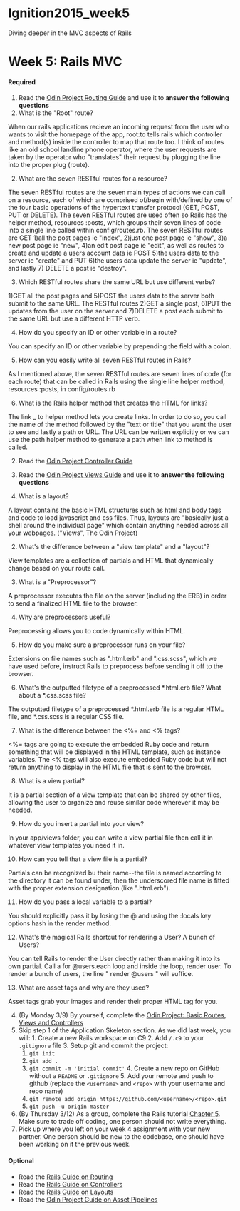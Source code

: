 # Ignition2015_week5
Diving deeper in the MVC aspects of Rails

# Week 5: Rails MVC

#### Required 
1. Read the [Odin Project Routing Guide](http://www.theodinproject.com/ruby-on-rails/routing) and use it to <strong>answer the following questions</strong>
  1. What is the "Root" route?

When our rails applications recieve an incoming request from the user who wants to visit the homepage of the app, root:to tells rails which controller and method(s) inside the controller to map that route too. I think of routes like an old school landline phone operator, where the user requests are taken by the operator who "translates" their request by plugging the line into the proper plug (route).

  2. What are the seven RESTful routes for a resource?

The seven RESTful routes are the seven main types of actions we can call on a resource, each of which are comprised of/begin with/defined by one of the four basic operations of the hypertext transfer protocol (GET, POST, PUT or DELETE). The seven RESTful routes are used often so Rails has the helper method, resources :posts, which groups their seven lines of code into a single line called within config/routes.rb. The seven RESTful routes are GET 1)all the post pages ie "index", 2)just one post page ie "show", 3)a new post page ie "new", 4)an edit post page ie "edit", as well as routes to create and update a users account data ie POST 5)the users data to the server ie "create" and PUT 6)the users data update the server ie "update", and lastly 7) DELETE a post ie "destroy".

  3. Which RESTful routes share the same URL but use different verbs?

1)GET all the post pages and 5)POST the users data to the server both submit to the same URL. The RESTful routes 2)GET a single post, 6)PUT the updates from the user on the server and 7)DELETE a post each submit to the same URL but use a different HTTP verb.

  4. How do you specify an ID or other variable in a route?

You can specify an ID or other variable by prepending the field with a colon.

  5. How can you easily write all seven RESTful routes in Rails?

As I mentioned above, the seven RESTful routes are seven lines of code (for each route) that can be called in Rails using the single line helper method, resources :posts, in config/routes.rb

  6. What is the Rails helper method that creates the HTML for links?

The link _ to helper method lets you create links. In order to do so, you call the name of the method followed by the "text or title" that you want the user to see and lastly a path or URL. The URL can be written explicitly or we can use the path helper method to generate a path when link to method is called.

2. Read the [Odin Project Controller Guide](http://www.theodinproject.com/ruby-on-rails/controllers)
3. Read the [Odin Project Views Guide](http://www.theodinproject.com/ruby-on-rails/views) and use it to <strong>answer the following questions</strong>

1. What is a layout?

A layout contains the basic HTML structures such as html and body tags and code to load javascript and css files. Thus, layouts are "basically just a shell around the individual page" which contain anything needed across all your webpages. ("Views", The Odin Project)

2. What's the difference between a "view template" and a "layout"?

View templates are a collection of partials and HTML that dynamically change based on your route call.

3. What is a "Preprocessor"?

A preprocessor executes the file on the server (including the ERB) in order to send a finalized HTML file to the browser. 

4. Why are preprocessors useful?

Preprocessing allows you to code dynamically within HTML.

5. How do you make sure a preprocessor runs on your file?

Extensions on file names such as ".html.erb" and ".css.scss", which we have used before, instruct Rails to preprocess before sending it off to the browser.

6. What's the outputted filetype of a preprocessed *.html.erb file? What about a *.css.scss file?

The outputted filetype of a preprocessed *.html.erb file is a regular HTML file, and *.css.scss is a regular CSS file.

7. What is the difference between the <%= and <% tags?

<%= tags are going to execute the embedded Ruby code and return something that will be displayed in the HTML template, such as instance variables. The <% tags will also execute embedded Ruby code but will not return anything to display in the HTML file that is sent to the browser.

8. What is a view partial?

It is a partial section of a view template that can be shared by other files, allowing the user to organize and reuse similar code wherever it may be needed.

9. How do you insert a partial into your view?

In your app/views folder, you can write a view partial file then call it in whatever view templates you need it in.

10. How can you tell that a view file is a partial?

Partials can be recognized bu their name--the file is named according to the directory it can be found under, then the underscored file name is fitted with the proper extension designation (like ".html.erb"). 

11. How do you pass a local variable to a partial?

You should explicitly pass it by losing the @ and using the :locals key options hash in the render method.

12. What's the magical Rails shortcut for rendering a User? A bunch of Users?

You can tell Rails to render the User directly rather than making it into its own partial. Call a for @users.each loop and inside the loop, render user. To render a bunch of users, the line " render @users " will suffice.

13. What are asset tags and why are they used?

Asset tags grab your images and render their proper HTML tag for you.

4. (By Monday 3/9) By yourself, complete the [Odin Project: Basic Routes, Views and Controllers](http://www.theodinproject.com/ruby-on-rails/basic-routes-views-and-controllers)
  1. Skip step 1 of the Application Skeleton section.  As we did last week, you will:
    1. Create a new Rails workspace on C9
    2. Add `/.c9` to your `.gitignore` file
    3. Setup git and commit the project:
      1. `git init`
      2. `git add .`
      3. `git commit -m 'initial commit'`
    4. Create a new repo on GitHub without a `README` or `.gitignore`
    5. Add your remote and push to github (replace the `<username>` and `<repo>` with your username and repo name)
      1. `git remote add origin https://github.com/<username>/<repo>.git`
      2. `git push -u origin master`
5. (By Thursday 3/12) As a group, complete the Rails tutorial [Chapter 5](https://www.railstutorial.org/book/filling_in_the_layout#top). Make sure to trade off coding, one person should not write everything.  
  1. Pick up where you left on your week 4 assignment with your new partner.  One person should be new to the codebase, one should have been working on it the previous week.

#### Optional
- Read the [Rails Guide on Routing](http://guides.rubyonrails.org/routing.html)
- Read the [Rails Guide on Controllers](http://guides.rubyonrails.org/action_controller_overview.html)
- Read the [Rails Guide on Layouts](http://guides.rubyonrails.org/layouts_and_rendering.html)
- Read the [Odin Project Guide on Asset Pipelines](http://www.theodinproject.com/ruby-on-rails/the-asset-pipeline)
